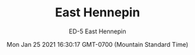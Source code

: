 ---
category: "wall_covering"
date: "Mon Jan 25 2021 16:30:17 GMT-0700 (Mountain Standard Time)"
description: "null"
designer: "Emily Donovan"
href: "https://www.areaenvironments.com/emily-donovan"
image_primary: "./img/ED_East+Hennepin+Art.jpg"
image_secondary: "./img/ED+East+Hennepin+Interior.jpg"
image_thumb: "./img/Emily+Donovan.png"
manufacturer: "Area Environments"
slug: "/manufacturers/area_environments/wall_covering/east_hennepin"
subtitle: "ED-5  East Hennepin"
tags:
  - "area_environments"
  - "wall_covering"
title: "East Hennepin"
---